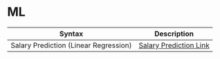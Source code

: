 # ML


| Syntax      | Description |
| ----------- | ----------- |
| Salary Prediction (Linear Regression)      | [Salary Prediction Link](https://royninja.github.io/ML/Salary%20vs%20Experience%20(Linear%20Regression)/mnist-model/index.html)       |

